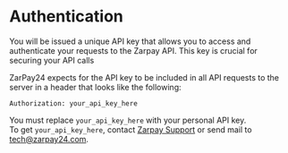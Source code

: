 
# Authentication

 You will be issued a unique API key that allows you to access and authenticate your requests to the Zarpay API. This key is crucial for securing your API calls

ZarPay24 expects for the API key to be included in all API requests to the server in a header that looks like the following:

`Authorization: your_api_key_here`

<aside class="notice">
You must replace <code>your_api_key_here</code> with your personal API key.
</aside>

<aside class="notice">
To get <code>your_api_key_here</code>, contact <a href="https://www.goftino.com/c/YMgtJA">Zarpay Support</a> or send mail to <a href="mailto:tech@zarpay24.com">tech@zarpay24.com</a>.
</aside>
